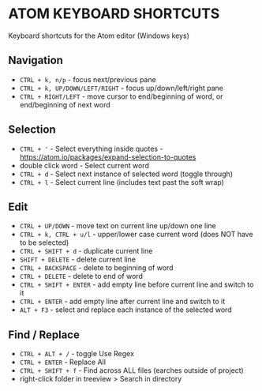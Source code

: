# ATOM KEYBOARD SHORTCUTS
Keyboard shortcuts for the Atom editor (Windows keys)

## Navigation
* `CTRL + k, n/p` - focus next/previous pane
* `CTRL + k, UP/DOWN/LEFT/RIGHT` - focus up/down/left/right pane
* `CTRL + RIGHT/LEFT` - move cursor to end/beginning of word, or end/beginning of next word

## Selection
* `CTRL + '` - Select everything inside quotes - https://atom.io/packages/expand-selection-to-quotes
* double click word - Select current word
* `CTRL + d` - Select next instance of selected word (toggle through)
* `CTRL + l` - Select current line (includes text past the soft wrap)

## Edit
* `CTRL + UP/DOWN` - move text on current line up/down one line
* `CTRL + k, CTRL + u/l` - upper/lower case current word (does NOT have to be selected)
* `CTRL + SHIFT + d` - duplicate current line
* `SHIFT + DELETE` - delete current line
* `CTRL + BACKSPACE` - delete to beginning of word
* `CTRL + DELETE` - delete to end of word
* `CTRL + SHIFT + ENTER` - add empty line before current line and switch to it
* `CTRL + ENTER` - add empty line after current line and switch to it
* `ALT + F3` - select and replace each instance of the selected word

## Find / Replace
* `CTRL + ALT + /` - toggle Use Regex
* `CTRL + ENTER` - Replace All
* `CTRL + SHIFT + f` - Find across ALL files (earches outside of project)
* right-click folder in treeview > Search in directory
